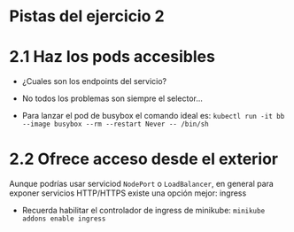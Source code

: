 # Pistas del ejercicio 2

# 2.1 Haz los pods accesibles

- ¿Cuales son los endpoints del servicio?
- No todos los problemas son siempre el selector...

- Para lanzar el pod de busybox el comando ideal es: `kubectl run -it bb --image busybox --rm --restart Never -- /bin/sh`

# 2.2 Ofrece acceso desde el exterior

Aunque podrías usar serviciod `NodePort` o `LoadBalancer`, en general para exponer servicios HTTP/HTTPS existe una opción mejor: ingress

- Recuerda habilitar el controlador de ingress de minikube: `minikube addons enable ingress`
